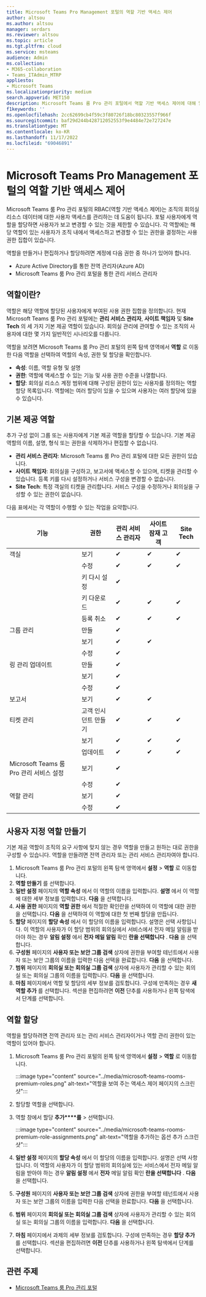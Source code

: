 ```yaml
---
title: Microsoft Teams Pro Management 포털의 역할 기반 액세스 제어
author: altsou
ms.author: altsou
manager: serdars
ms.reviewer: altsou
ms.topic: article
ms.tgt.pltfrm: cloud
ms.service: msteams
audience: Admin
ms.collection:
- M365-collaboration
- Teams_ITAdmin_MTRP
appliesto:
- Microsoft Teams
ms.localizationpriority: medium
search.appverid: MET150
description: Microsoft Teams 룸 Pro 관리 포털에서 역할 기반 액세스 제어에 대해 알아봅니다.
f1keywords: ''
ms.openlocfilehash: 2cc62699cb4f59c3f80726f18bc80323557f966f
ms.sourcegitcommit: baf29d244b428712052553f9e4484e72e727247e
ms.translationtype: MT
ms.contentlocale: ko-KR
ms.lasthandoff: 11/17/2022
ms.locfileid: "69046891"
---
```

# <a name="role-based-access-control-in-the-microsoft-teams-pro-management-portal"></a>Microsoft Teams Pro Management 포털의 역할 기반 액세스 제어

Microsoft Teams 룸 Pro 관리 포털의 RBAC(역할 기반 액세스 제어)는 조직의 회의실 리소스 데이터에 대한 사용자 액세스를 관리하는 데 도움이 됩니다. 포털 사용자에게 역할을 할당하면 사용자가 보고 변경할 수 있는 것을 제한할 수 있습니다. 각 역할에는 해당 역할이 있는 사용자가 조직 내에서 액세스하고 변경할 수 있는 권한을 결정하는 사용 권한 집합이 있습니다.

역할을 만들거나 편집하거나 할당하려면 계정에 다음 권한 중 하나가 있어야 합니다.

- Azure Active Directory를 통한 전역 관리자(Azure AD)
- Microsoft Teams 룸 Pro 관리 포털을 통한 관리 서비스 관리자

## <a name="what-is-a-role"></a>역할이란?

역할은 해당 역할에 할당된 사용자에게 부여된 사용 권한 집합을 정의합니다. 현재 Microsoft Teams 룸 Pro 관리 포털에는 **관리 서비스 관리자**, **사이트 책임자** 및 **Site Tech** 의 세 가지 기본 제공 역할이 있습니다. 회의실 관리에 관여할 수 있는 조직의 사용자에 대한 몇 가지 일반적인 시나리오를 다룹니다.

역할을 보려면 Microsoft Teams 룸 Pro 관리 포털의 왼쪽 탐색 영역에서 **역할** 로 이동한 다음 역할을 선택하여 역할의 속성, 권한 및 할당을 확인합니다.  

- **속성**: 이름, 역할 유형 및 설명
- **권한**: 역할에 액세스할 수 있는 기능 및 사용 권한 수준을 나열합니다.
- **할당**: 회의실 리소스 계정 범위에 대해 구성된 권한이 있는 사용자를 정의하는 역할 할당 목록입니다. 역할에는 여러 할당이 있을 수 있으며 사용자는 여러 할당에 있을 수 있습니다.

## <a name="built-in-roles"></a>기본 제공 역할

추가 구성 없이 그룹 또는 사용자에게 기본 제공 역할을 할당할 수 있습니다. 기본 제공 역할의 이름, 설명, 형식 또는 권한을 삭제하거나 편집할 수 없습니다.

- **관리 서비스 관리자**: Microsoft Teams 룸 Pro 관리 포털에 대한 모든 권한이 있습니다.
- **사이트 책임자**: 회의실을 구성하고, 보고서에 액세스할 수 있으며, 티켓을 관리할 수 있습니다. 등록 키를 다시 설정하거나 서비스 구성을 변경할 수 없습니다.  
- **Site Tech**: 특정 객실의 티켓을 관리합니다. 서비스 구성을 수정하거나 회의실을 구성할 수 있는 권한이 없습니다.

다음 표에서는 각 역할이 수행할 수 있는 작업을 요약합니다.

|기능 |권한 |관리 서비스 관리자  |사이트 잠재 고객  |Site Tech  |
|---------|---------|---------|---------|---------|
|객실     |보기        |&#10004;           |&#10004;           |&#10004;  |
|    |수정         |&#10004;           |&#10004;           |&#10004; |
|    |키 다시 설정         |&#10004;           |         ||
|    |키 다운로드         |&#10004;           |&#10004;          |&#10004; |
|    |등록 취소         |&#10004;           |&#10004;           |&#10004; |
|그룹 관리   |만들         |&#10004;           |           ||
|    |보기       |&#10004;          |&#10004;           ||
|    |수정         |&#10004;           |           ||
|링 관리 업데이트    |만들         |&#10004;           |           ||
|    |보기         |&#10004;           |           ||
|    |수정         |&#10004;           |           ||
|보고서   |보기        |&#10004;           |&#10004;           ||
|티켓 관리   |고객 인시던트 만들기         |&#10004;           |&#10004;           |&#10004;  |
|    |보기         |&#10004;           |&#10004;           |&#10004;  |
|    |업데이트         |&#10004;           |&#10004;           |&#10004;  |
|Microsoft Teams 룸 Pro 관리 서비스 설정    |보기         |&#10004;           |         ||
|    |수정        |&#10004;           |         ||
|역할 관리    |보기         |&#10004;           |         ||
|    |수정         |&#10004;           |         ||

## <a name="create-a-custom-role"></a>사용자 지정 역할 만들기

기본 제공 역할이 조직의 요구 사항에 맞지 않는 경우 역할을 만들고 원하는 대로 권한을 구성할 수 있습니다. 역할을 만들려면 전역 관리자 또는 관리 서비스 관리자여야 합니다. 

1. Microsoft Teams 룸 Pro 관리 포털의 왼쪽 탐색 영역에서 **설정** > **역할** 로 이동합니다.
2. **역할 만들기** 를 선택합니다.
3. **일반 설정** 페이지의 **역할 속성** 에서 이 역할의 이름을 입력합니다. **설명** 에서 이 역할에 대한 세부 정보를 입력합니다. **다음** 을 선택합니다.
4. **사용 권한** 페이지의 **역할 권한** 에서 적절한 확인란을 선택하여 이 역할에 대한 권한을 선택합니다. **다음** 을 선택하여 이 역할에 대한 첫 번째 할당을 만듭니다.
5. **할당** 페이지의 **할당 속성** 에서 이 할당의 이름을 입력합니다. 설명은 선택 사항입니다. 이 역할의 사용자가 이 할당 범위의 회의실에서 서비스에서 전자 메일 알림을 받아야 하는 경우 **알림 설정** 에서 **전자 메일 알림** 확인 **란을 선택합니다** . **다음** 을 선택합니다.
6. **구성원** 페이지의 **사용자 또는 보안 그룹 검색** 상자에 권한을 부여할 테넌트에서 사용자 또는 보안 그룹의 이름을 입력한 다음 선택을 완료합니다. **다음** 을 선택합니다. 
7. **범위** 페이지의 **회의실 또는 회의실 그룹 검색** 상자에 사용자가 관리할 수 있는 회의실 또는 회의실 그룹의 이름을 입력합니다. **다음** 을 선택합니다.
8. **마침** 페이지에서 역할 및 할당의 세부 정보를 검토합니다. 구성에 만족하는 경우 **새 역할 추가** 를 선택합니다. 섹션을 편집하려면 **이전** 단추를 사용하거나 왼쪽 탐색에서 단계를 선택합니다.  

## <a name="assign-a-role"></a>역할 할당

역할을 할당하려면 전역 관리자 또는 관리 서비스 관리자이거나 역할 관리 권한이 있는 역할이 있어야 합니다.

1. Microsoft Teams 룸 Pro 관리 포털의 왼쪽 탐색 영역에서 **설정** > **역할** 로 이동합니다.

    :::image type="content" source="../media/microsoft-teams-rooms-premium-roles.png" alt-text="역할을 보여 주는 액세스 제어 페이지의 스크린샷":::

2. 할당할 역할을 선택합니다.
3. 역할 창에서 할당 **추가****를** >  선택합니다.

    :::image type="content" source="../media/microsoft-teams-rooms-premium-role-assignments.png" alt-text="역할을 추가하는 옵션 추가 스크린샷":::

4. **일반 설정** 페이지의 **할당 속성** 에서 이 할당의 이름을 입력합니다. 설명은 선택 사항입니다. 이 역할의 사용자가 이 할당 범위의 회의실에 있는 서비스에서 전자 메일 알림을 받아야 하는 경우 **알림 설정** 에서 **전자** 메일 알림 확인 **란을 선택합니다** . **다음** 을 선택합니다. 
5. **구성원** 페이지의 **사용자 또는 보안 그룹 검색** 상자에 권한을 부여할 테넌트에서 사용자 또는 보안 그룹의 이름을 입력한 다음 선택을 완료합니다. **다음** 을 선택합니다. 
6. **범위** 페이지의 **회의실 또는 회의실 그룹 검색** 상자에 사용자가 관리할 수 있는 회의실 또는 회의실 그룹의 이름을 입력합니다. **다음** 을 선택합니다.
7. **마침** 페이지에서 과제의 세부 정보를 검토합니다. 구성에 만족하는 경우 **할당 추가** 를 선택합니다. 섹션을 편집하려면 **이전** 단추를 사용하거나 왼쪽 탐색에서 단계를 선택합니다.  

## <a name="related-topics"></a>관련 주제

- [Microsoft Teams 룸 Pro 관리 포털](rooms-pro-management.md)
